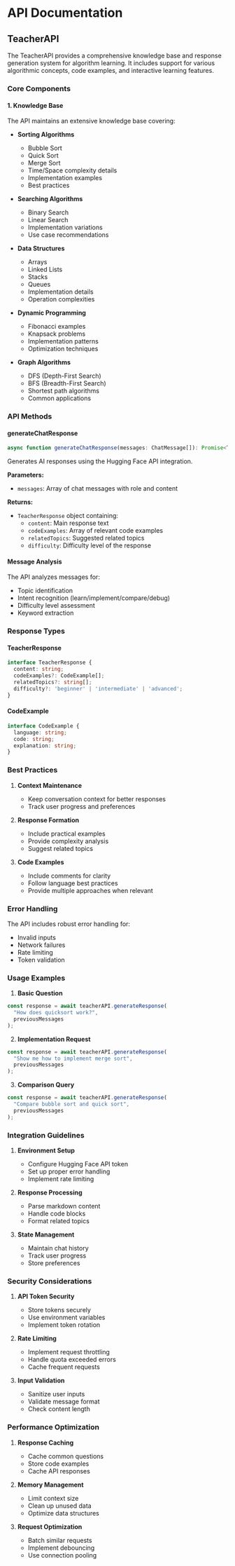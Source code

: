 # API Documentation

## TeacherAPI

The TeacherAPI provides a comprehensive knowledge base and response generation system for algorithm learning. It includes support for various algorithmic concepts, code examples, and interactive learning features.

### Core Components

#### 1. Knowledge Base
The API maintains an extensive knowledge base covering:

- **Sorting Algorithms**
  - Bubble Sort
  - Quick Sort
  - Merge Sort
  - Time/Space complexity details
  - Implementation examples
  - Best practices

- **Searching Algorithms**
  - Binary Search
  - Linear Search
  - Implementation variations
  - Use case recommendations

- **Data Structures**
  - Arrays
  - Linked Lists
  - Stacks
  - Queues
  - Implementation details
  - Operation complexities

- **Dynamic Programming**
  - Fibonacci examples
  - Knapsack problems
  - Implementation patterns
  - Optimization techniques

- **Graph Algorithms**
  - DFS (Depth-First Search)
  - BFS (Breadth-First Search)
  - Shortest path algorithms
  - Common applications

### API Methods

#### generateChatResponse
```typescript
async function generateChatResponse(messages: ChatMessage[]): Promise<TeacherResponse>
```
Generates AI responses using the Hugging Face API integration.

**Parameters:**
- `messages`: Array of chat messages with role and content

**Returns:**
- `TeacherResponse` object containing:
  - `content`: Main response text
  - `codeExamples`: Array of relevant code examples
  - `relatedTopics`: Suggested related topics
  - `difficulty`: Difficulty level of the response

#### Message Analysis
The API analyzes messages for:
- Topic identification
- Intent recognition (learn/implement/compare/debug)
- Difficulty level assessment
- Keyword extraction

### Response Types

#### TeacherResponse
```typescript
interface TeacherResponse {
  content: string;
  codeExamples?: CodeExample[];
  relatedTopics?: string[];
  difficulty?: 'beginner' | 'intermediate' | 'advanced';
}
```

#### CodeExample
```typescript
interface CodeExample {
  language: string;
  code: string;
  explanation: string;
}
```

### Best Practices

1. **Context Maintenance**
   - Keep conversation context for better responses
   - Track user progress and preferences

2. **Response Formation**
   - Include practical examples
   - Provide complexity analysis
   - Suggest related topics

3. **Code Examples**
   - Include comments for clarity
   - Follow language best practices
   - Provide multiple approaches when relevant

### Error Handling

The API includes robust error handling for:
- Invalid inputs
- Network failures
- Rate limiting
- Token validation

### Usage Examples

1. **Basic Question**
```typescript
const response = await teacherAPI.generateResponse(
  "How does quicksort work?",
  previousMessages
);
```

2. **Implementation Request**
```typescript
const response = await teacherAPI.generateResponse(
  "Show me how to implement merge sort",
  previousMessages
);
```

3. **Comparison Query**
```typescript
const response = await teacherAPI.generateResponse(
  "Compare bubble sort and quick sort",
  previousMessages
);
```

### Integration Guidelines

1. **Environment Setup**
   - Configure Hugging Face API token
   - Set up proper error handling
   - Implement rate limiting

2. **Response Processing**
   - Parse markdown content
   - Handle code blocks
   - Format related topics

3. **State Management**
   - Maintain chat history
   - Track user progress
   - Store preferences

### Security Considerations

1. **API Token Security**
   - Store tokens securely
   - Use environment variables
   - Implement token rotation

2. **Rate Limiting**
   - Implement request throttling
   - Handle quota exceeded errors
   - Cache frequent requests

3. **Input Validation**
   - Sanitize user inputs
   - Validate message format
   - Check content length

### Performance Optimization

1. **Response Caching**
   - Cache common questions
   - Store code examples
   - Cache API responses

2. **Memory Management**
   - Limit context size
   - Clean up unused data
   - Optimize data structures

3. **Request Optimization**
   - Batch similar requests
   - Implement debouncing
   - Use connection pooling